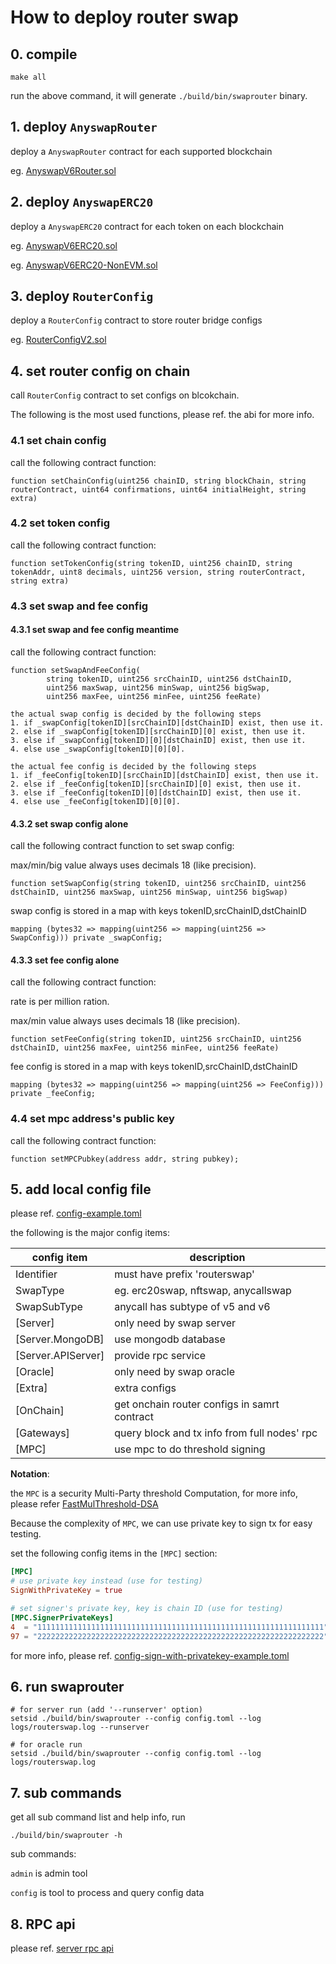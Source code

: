 # How to deploy router swap

## 0. compile

```shell
make all
```
run the above command, it will generate `./build/bin/swaprouter` binary.

## 1. deploy `AnyswapRouter`

deploy a `AnyswapRouter` contract for each supported blockchain

eg. [AnyswapV6Router.sol](https://github.com/anyswap/anyswap-v1-core/blob/master/contracts/AnyswapV6Router.sol)

## 2. deploy `AnyswapERC20`

deploy a `AnyswapERC20` contract for each token on each blockchain

eg. [AnyswapV6ERC20.sol](https://github.com/anyswap/anyswap-v1-core/blob/master/contracts/AnyswapV6ERC20.sol)

eg. [AnyswapV6ERC20-NonEVM.sol](https://github.com/anyswap/anyswap-v1-core/blob/master/contracts/AnyswapV6ERC20-NonEVM.sol)

## 3. deploy `RouterConfig`

deploy a `RouterConfig` contract to store router bridge configs

eg. [RouterConfigV2.sol](https://github.com/anyswap/router-config/blob/main/contracts/RouterConfigV2.sol)

## 4. set router config on chain

call `RouterConfig` contract to set configs on blcokchain.

The following is the most used functions, please ref. the abi for more info.

### 4.1 set chain config

call the following contract function:

```solidity
function setChainConfig(uint256 chainID, string blockChain, string routerContract, uint64 confirmations, uint64 initialHeight, string extra)
```

### 4.2 set token config

call the following contract function:

```solidity
function setTokenConfig(string tokenID, uint256 chainID, string tokenAddr, uint8 decimals, uint256 version, string routerContract, string extra)
```

### 4.3 set swap and fee config

#### 4.3.1 set swap and fee config meantime

call the following contract function:

```solidity
function setSwapAndFeeConfig(
        string tokenID, uint256 srcChainID, uint256 dstChainID,
        uint256 maxSwap, uint256 minSwap, uint256 bigSwap,
        uint256 maxFee, uint256 minFee, uint256 feeRate)
```

```text
the actual swap config is decided by the following steps
1. if _swapConfig[tokenID][srcChainID][dstChainID] exist, then use it.
2. else if _swapConfig[tokenID][srcChainID][0] exist, then use it.
3. else if _swapConfig[tokenID][0][dstChainID] exist, then use it.
4. else use _swapConfig[tokenID][0][0].
```

```text
the actual fee config is decided by the following steps
1. if _feeConfig[tokenID][srcChainID][dstChainID] exist, then use it.
2. else if _feeConfig[tokenID][srcChainID][0] exist, then use it.
3. else if _feeConfig[tokenID][0][dstChainID] exist, then use it.
4. else use _feeConfig[tokenID][0][0].
```

#### 4.3.2 set swap config alone

call the following contract function to set swap config:

max/min/big value always uses decimals 18 (like precision).

```solidity
function setSwapConfig(string tokenID, uint256 srcChainID, uint256 dstChainID, uint256 maxSwap, uint256 minSwap, uint256 bigSwap)
```

swap config is stored in a map with keys tokenID,srcChainID,dstChainID
```solidity
mapping (bytes32 => mapping(uint256 => mapping(uint256 => SwapConfig))) private _swapConfig;
```

#### 4.3.3 set fee config alone

call the following contract function:

rate is per million ration.

max/min value always uses decimals 18 (like precision).

```solidity
function setFeeConfig(string tokenID, uint256 srcChainID, uint256 dstChainID, uint256 maxFee, uint256 minFee, uint256 feeRate)
```

fee config is stored in a map with keys tokenID,srcChainID,dstChainID
```solidity
mapping (bytes32 => mapping(uint256 => mapping(uint256 => FeeConfig))) private _feeConfig;
```

### 4.4 set mpc address's public key

call the following contract function:

```solidity
function setMPCPubkey(address addr, string pubkey);
```

## 5. add local config file

please ref. [config-example.toml](https://github.com/anyswap/CrossChain-Router/blob/main/params/config-example.toml)

the following is the major config items:

| config item | description |
| --------------- | --------------- |
| Identifier | must have prefix 'routerswap' |
| SwapType | eg. erc20swap, nftswap, anycallswap |
| SwapSubType | anycall has subtype of v5 and v6 |
| [Server] | only need by swap server |
| [Server.MongoDB] | use mongodb database |
| [Server.APIServer] | provide rpc service |
| [Oracle] | only need by swap oracle |
| [Extra] | extra configs |
| [OnChain] | get onchain router configs in samrt contract |
| [Gateways] | query block and tx info from full nodes' rpc |
| [MPC] | use mpc to do threshold signing |

**Notation**:

the `MPC` is a security Multi-Party threshold Computation,
for more info, please refer [FastMulThreshold-DSA](https://github.com/anyswap/FastMulThreshold-DSA)

Because the complexity of `MPC`, we can use private key to sign tx for easy testing.

set the following config items in the `[MPC]` section:

```toml
[MPC]
# use private key instead (use for testing)
SignWithPrivateKey = true

# set signer's private key, key is chain ID (use for testing)
[MPC.SignerPrivateKeys]
4  = "1111111111111111111111111111111111111111111111111111111111111111"
97 = "2222222222222222222222222222222222222222222222222222222222222222"
```

for more info, please ref. [config-sign-with-privatekey-example.toml](https://github.com/anyswap/CrossChain-Router/blob/main/params/config-sign-with-privatekey-example.toml)

## 6. run swaprouter

```shell
# for server run (add '--runserver' option)
setsid ./build/bin/swaprouter --config config.toml --log logs/routerswap.log --runserver

# for oracle run
setsid ./build/bin/swaprouter --config config.toml --log logs/routerswap.log
```

## 7. sub commands

get all sub command list and help info, run

```shell
./build/bin/swaprouter -h
```

sub commands:

`admin` is admin tool

`config` is tool to process and query config data

## 8. RPC api

please ref. [server rpc api](https://github.com/anyswap/CrossChain-Router/blob/main/rpc/README.md)
